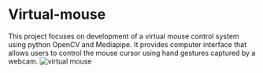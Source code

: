 # Virtual-mouse
This project focuses on development of a virtual mouse control system using python OpenCV and Mediapipe. It provides computer interface that allows users to control the mouse cursor using hand gestures captured by a webcam.
![virtual mouse](https://github.com/shivani-varsha/Virtual-mouse/assets/131485490/dbb69069-9d7b-4d19-9024-fbe748c1cddc)

